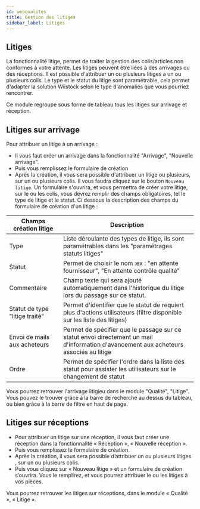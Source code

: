 ```yaml
---
id: webqualites
title: Gestion des litiges
sidebar_label: Litiges
---
```



## Litiges

La fonctionnalité litige, permet de traiter la gestion des colis/articles non conformes à votre attente. Les litiges peuvent être liées à des arrivages ou des réceptions. Il est possible d'attribuer un ou plusieurs litiges à un ou plusieurs colis. Le type et le statut du litige sont paramétrable, cela permet d'adapter la solution Wiistock selon le type d'anomalies que vous pourriez rencontrer. 

Ce module regroupe sous forme de tableau tous les litiges sur arrivage et réception. 

## Litiges sur arrivage

Pour attribuer un litige à un arrivage : 
* Il vous faut créer un arrivage dans la fonctionnalité "Arrivage", "Nouvelle arrivage". 
* Puis vous remplissez le formulaire de création 
* Après la création, il vous sera possible d'attribuer un litige ou plusieurs, sur un ou plusieurs colis. Il vous faudra cliquez sur le bouton `Nouveau litige`. Un formulaire s'ouvrira, et vous permettra de créer votre litige, sur le ou les colis, vous devrez remplir des champs obligatoires, tel le type de litige et le statut. Ci dessous la description des champs du formulaire de création d'un litige : 

Champs création litige | Description
------------ | -------------
Type | Liste déroulante des types de litige, ils sont paramétrables dans les "paramétrages statuts litiges" 
Statut | Permet de choisir le nom :ex : "en attente fournisseur", "En attente contrôle qualité"
Commentaire | Champ texte qui sera ajouté automatiquement dans l'historique du litige lors du passage sur ce statut.
Statut de type "litige traité" | Permet d'identifier que le statut de requiert plus d'actions utilisateurs (filtre disponible sur les liste des litiges)
Envoi de mails aux acheteurs | Permet de spécifier que le passage sur ce statut envoi directement un mail d'information d'avancement aux acheteurs associés au litige
Ordre | Permet de spécifier l'ordre dans la liste des statut pour assister les utilisateurs sur le changement de statut


Vous pourrez retrouver l'arrivage litigieu dans le module "Qualité", "Litige". Vous pouvez le trouver grâce à la barre de recherche au dessus du tableau, ou bien grâce à la barre de filtre en haut de page.   

## Litiges sur réceptions

* Pour attribuer un litige sur une réception, il vous faut créer une réception dans la fonctionnalité « Réception », « Nouvelle réception ». 
* Puis vous remplissez le formulaire de création. 
* Après la création, il vous sera possible d’attribuer un ou plusieurs litiges , sur un ou plusieurs colis.  
* Puis vous cliquez sur « Nouveau litige » et un formulaire de création s’ouvrira. Vous le remplirez, et vous pourrez attribuer le ou les litiges à vos pièces. 

Vous pourrez retrouver les litiges sur réceptions, dans le module « Qualité », « Litige ». 

